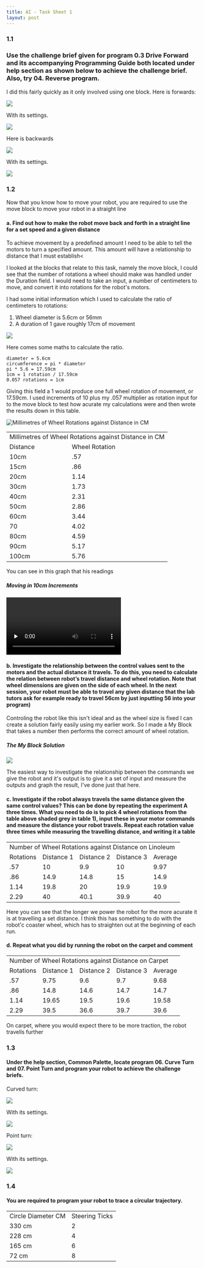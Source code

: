 ```yaml
---
title: AI - Task Sheet 1
layout: post
---
```


### 1.1
### Use the challenge brief given for program 0.3 Drive Forward and its accompanying Programming Guide both located under help section as shown below to achieve the challenge brief. Also, try 04. Reverse program.

I did this fairly quickly as it only involved using one block. Here is forwards:

![](/media/images/move-mb.png)

With its settings.

![](/media/images/move-det-mb.png)

Here is backwards

![](/media/images/move2-mb.png)

With its settings.

![](/media/images/move2-det-mb.png)

### 1.2

Now that you know how to move your robot, you are required to use the move block to move your robot in a straight line

#### a. Find out how to make the robot move back and forth in a straight line for a set speed and a given distance

To achieve movement by a predefined amount I need to be able to tell the motors to turn a specified amount. This amount will have a relationship to distance that I must establish<

I looked at the blocks that relate to this task, namely the move block, I could see that the number of rotations a wheel should make was handled under the Duration field. I would need to take an input, a number of centimeters to move, and convert it into rotations for the robot's motors.

I had some initial information which I used to calculate the ratio of centimeters to rotations:

1. Wheel diameter is 5.6cm or 56mm
2. A duration of 1 gave roughly 17cm of movement

![](/media/images/rotations.png)

Here comes some maths to calculate the ratio.

	diameter = 5.6cm
	circumference = pi * diameter
	pi * 5.6 = 17.59cm
	1cm = 1 rotation / 17.59cm
	0.057 rotations = 1cm

Giving this field a 1 would produce one full wheel rotation of movement, or 17.59cm. I used increments of 10 plus my .057 multiplier as rotation input for to the move block to test how acurate my calculations were and then wrote the results down in this table.

![Millimetres of Wheel Rotations against Distance in CM](/media/images/graph01.png)


<div class="table-container">
<table class="narrow">
	<tr>
		<td colspan="2">Millimetres of Wheel Rotations against Distance in CM</td>
	</tr>
	<tr>
		<td>Distance</td>
		<td>Wheel Rotation</td>
	</tr>
	<tr>
		<td>10cm</td>
		<td>.57</td>
	</tr>
	<tr>
		<td>15cm</td>
		<td>.86</td>
	</tr>
	<tr>
		<td>20cm</td>
		<td>1.14</td>
	</tr>
	<tr>
		<td>30cm</td>
		<td>1.73</td>
	</tr>
	<tr>
		<td>40cm</td>
		<td>2.31</td>
	</tr>
	<tr>
		<td>50cm</td>
		<td>2.86</td>
	</tr>
	<tr>
		<td>60cm</td>
		<td>3.44</td>
	</tr>
	<tr>
		<td>70</td>
		<td>4.02</td>
	</tr>
	<tr>
		<td>80cm</td>
		<td>4.59</td>
	</tr>
	<tr>
		<td>90cm</td>
		<td>5.17</td>
	</tr>
	<tr>
		<td>100cm</td>
		<td>5.76</td>
	</tr>
</table>
</div>

You can see in this graph that his readings 

##### Moving in 10cm Increments

<video controls preload=none>
	<source src="/media/video/10-cm.mpg">
</video>

#### b. Investigate the relationship between the control values sent to the motors and the actual distance it travels. To do this, you need to calculate the relation between robot’s travel distance and wheel rotation. Note that wheel dimensions are given on the side of each wheel. In the next session, your robot must be able to travel any given distance that the lab tutors ask for example ready to travel 56cm by just inputting 56 into your program)

Controling the robot like this isn't ideal and as the wheel size is fixed I can create a solution fairly easily using my earlier work. So I made a My Block that takes a number then performs the correct amount of wheel rotation.

##### The My Block Solution

![](/media/images/forward-mb.png)


The easiest way to investigate the relationship between the commands we give the robot and it's output is to give it a set of input and measure the outputs and graph the result, I've done just that here.


#### c. Investigate if the robot always travels the same distance given the same control values? This can be done by repeating the experiment A three times. What you need to do is to pick 4 wheel rotations from the table above shaded grey in table 1), input these in your motor commands and measure the distance your robot travels. Repeat each rotation value three times while measuring the travelling distance, and writing it a table


<div class="table-container">
<table style="width: 500px">
	<tr> <td colspan="5">Number of Wheel Rotations against Distance on Linoleum</td></tr>
	<tr>
		<td>Rotations</td>
		<td>Distance 1</td>
		<td>Distance 2</td>
		<td>Distance 3</td>
		<td>Average</td>
	</tr>
	<tr>
		<td>.57</td>
		<td>10</td>
		<td>9.9</td>
		<td>10</td>
		<td class="average">9.97</td>
	</tr>
	<tr>
		<td>.86</td>
		<td>14.9</td>
		<td>14.8</td>
		<td>15</td>
		<td class="average">14.9</td>
	</tr>
	<tr>
		<td>1.14</td>
		<td>19.8</td>
		<td>20</td>
		<td>19.9</td>
		<td class="average">19.9</td>
	</tr>
	<tr>
		<td>2.29</td>
		<td>40</td>
		<td>40.1</td>
		<td>39.9</td>
		<td class="average">40</td>
	</tr>
</table>
</div>

Here you can see that the longer we power the robot for the more acurate it is at travelling a set distance. I think this has something to do with the robot'c coaster wheel, which has to straighten out at the beginning of each run.</p>

#### d. Repeat what you did by running the robot on the carpet and comment

<div class="table-container">
<table style="width: 500px">
	<tr> <td colspan="5">Number of Wheel Rotations against Distance on Carpet</td></tr>
	<tr>
		<td>Rotations</td>
		<td>Distance 1</td>
		<td>Distance 2</td>
		<td>Distance 3</td>
		<td>Average</td>
	</tr>
	<tr>
		<td>.57</td>
		<td>9.75</td>
		<td>9.6</td>
		<td>9.7</td>
		<td class="average">9.68</td>
	</tr>
	<tr>
		<td>.86</td>
		<td>14.8</td>
		<td>14.6</td>
		<td>14.7</td>
		<td class="average">14.7</td>
	</tr>
	<tr>
		<td>1.14</td>
		<td>19.65</td>
		<td>19.5</td>
		<td>19.6</td>
		<td class="average">19.58</td>
	</tr>
	<tr>
		<td>2.29</td>
		<td>39.5</td>
		<td>36.6</td>
		<td>39.7</td>
		<td class="average">39.6</td>
	</tr>
</table>
</div>

On carpet, where you would expect there to be more traction, the robot travells further

### 1.3
#### Under the help section, Common Palette, locate program 06. Curve Turn and 07. Point Turn and program your robot to achieve the challenge briefs.

Curved turn:

![](/media/images/turn-mb.png)

With its settings.

![](/media/images/turn-det-mb.png)

Point turn:

![](/media/images/point-mb.png)

With its settings.

![](/media/images/point-det-mb.png)

### 1.4

#### You are required to program your robot to trace a circular trajectory.

<div class="table-container">
<table class="narrow">
	<tr>
		<td>Circle Diameter CM</td>
		<td>Steering Ticks</td>
	</tr>
	<tr>
		<td>330 cm</td>
		<td>2</td>
	</tr>
	<tr>
		<td>228 cm</td>
		<td>4</td>
	</tr>
	<tr>
		<td>165 cm</td>
		<td>6</td>
	</tr>
	<tr>
		<td>72 cm</td>
		<td>8</td>
	</tr>
</table>
</div>